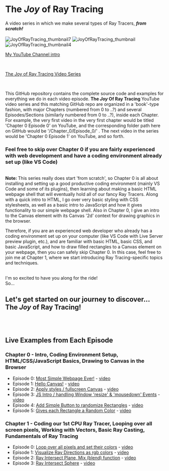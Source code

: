 # The <em> Joy </em> of Ray Tracing

A video series in which we make several types of Ray Tracers, <strong> <em>from scratch!</em> </strong> <br>
<br>
![JoyOfRayTracing_thumbnail7](https://user-images.githubusercontent.com/3434843/217321124-51b3c851-d543-47e0-8a1f-c7083408eee9.png)
![JoyOfRayTracing_thumbnail](https://user-images.githubusercontent.com/3434843/217314476-401abb46-dd57-4609-a1b2-aa745a36fb20.png)
![JoyOfRayTracing_thumbnail4](https://user-images.githubusercontent.com/3434843/217321493-90b02c5d-3d4a-44f0-aab4-c73c6f38be05.png)


[My YouTube Channel intro](https://www.youtube.com/watch?v=bI9MzhqBcH4)

<br>

[The Joy of Ray Tracing Video Series](https://www.youtube.com/playlist?list=PL3NuKUKozjGTJRKB4duG2dxpyUu_Pj7jV)

<br>

This GitHub repository contains the complete source code and examples for everything we do in each video episode. <strong>The <em>Joy</em> Of Ray Tracing </strong> YouTube video series and this matching GitHub repo are organized in a 'book'-type fashion, with major Chapters (numbered from 0 to ..?) and several Episodes/Sections (similarly numbered from 0 to ..?), inside each Chapter.  For example, the very first video in the very first chapter would be titled 'Chapter 0 Episode 0' on YouTube, and the corresponding folder path here on GitHub would be '/Chapter_0/Episode_0/' .  The next video in the series would be 'Chapter 0 Episode 1' on YouTube, and so forth.

<h3> Feel free to skip over Chapter 0 if you are fairly experienced with web development and have a coding environment already set up (like VS Code)
</h3>

<br>
<strong> Note: </strong> This series really does start 'from scratch', so Chapter 0 is all about installing and setting up a good productive coding environment (mainly VS Code and some of its plugins), then learning about making a basic HTML webpage shell that will eventually hold all of our fancy Ray Tracers.  Along with a quick intro to HTML, I go over very basic styling with CSS stylesheets, as well as a basic intro to JavaScript and how it gives functionality to our simple webpage shell.  Also in Chapter 0, I give an intro to the Canvas element with its Canvas '2d' context for drawing graphics in the browser.  <br>

Therefore, if you are an experienced web developer who already has a coding environment set up on your computer (like VS Code with Live Server preview plugin, etc.), and are familiar with basic HTML, basic CSS, and basic JavaScript, and how to draw filled rectangles to a Canvas element on your webpage, then you can safely skip Chapter 0.  In this case, feel free to join me at Chapter 1, where we start introducing Ray Tracing-specific topics and techniques.
<br>
<br>

I'm so excited to have you along for the ride! <br>
So...
<h2> Let's get started on our journey to discover... The <em> Joy </em> of Ray Tracing!
</h2>

<br>
<br>

<h2> Live Examples from Each Episode </h2>

<h3> Chapter 0 - Intro, Coding Environment Setup, HTML/CSS/JavaScript Basics, Drawing to Canvas in the Browser</h3>

* Episode 0: [Most Simple Webpage Ever!](https://erichlof.github.io/Joy-of-Ray-Tracing/Chapter_0/Episode_0/myWebpage.html) - [video](https://youtu.be/jKe3H7MkoxQ?list=PL3NuKUKozjGTJRKB4duG2dxpyUu_Pj7jV)
* Episode 1: [Hello Canvas!](https://erichlof.github.io/Joy-of-Ray-Tracing/Chapter_0/Episode_1/myWebpage.html) - [video](https://youtu.be/zMo3XjIKbl4?list=PL3NuKUKozjGTJRKB4duG2dxpyUu_Pj7jV)
* Episode 2: [Apply styles / fullscreen Canvas](https://erichlof.github.io/Joy-of-Ray-Tracing/Chapter_0/Episode_2/styledCanvas.html) - [video](https://youtu.be/ROC3HrBZmkE?list=PL3NuKUKozjGTJRKB4duG2dxpyUu_Pj7jV)
* Episode 3: [JS Intro / handling Window 'resize' & 'mousedown' Events](https://erichlof.github.io/Joy-of-Ray-Tracing/Chapter_0/Episode_3/interactivePage.html) - [video](https://youtu.be/TehXiPblaBA?list=PL3NuKUKozjGTJRKB4duG2dxpyUu_Pj7jV)
* Episode 4: [Add Simple Button to randomize Rectangles](https://erichlof.github.io/Joy-of-Ray-Tracing/Chapter_0/Episode_4/simpleButton.html) - [video](https://youtu.be/IdF_hbKsi3c?list=PL3NuKUKozjGTJRKB4duG2dxpyUu_Pj7jV)
* Episode 5: [Gives each Rectangle a Random Color](https://erichlof.github.io/Joy-of-Ray-Tracing/Chapter_0/Episode_5/randomColors.html) - [video](https://youtu.be/7uWyWor1Z-E?list=PL3NuKUKozjGTJRKB4duG2dxpyUu_Pj7jV)

<h3> Chapter 1 - Coding our 1st CPU Ray Tracer, Looping over all screen pixels, Working with Vectors, Basic Ray Casting, Fundamentals of Ray Tracing</h3>

* Episode 0: [Loop over all pixels and set their colors](https://erichlof.github.io/Joy-of-Ray-Tracing/Chapter_1/Episode_0/pixelLoop.html) - [video](https://youtu.be/bF9MbUKsrRY?list=PL3NuKUKozjGTJRKB4duG2dxpyUu_Pj7jV)
* Episode 1: [Visualize Ray Directions as rgb colors](https://erichlof.github.io/Joy-of-Ray-Tracing/Chapter_1/Episode_1/rayDirections.html) - [video](https://youtu.be/gJ7SMXnVVvY)
* Episode 2: [Ray Intersect Plane, Mix (blend) function](https://erichlof.github.io/Joy-of-Ray-Tracing/Chapter_1/Episode_2/intersectPlane.html) - [video](https://youtu.be/NTieRi0JD5g)
* Episode 3: [Ray Intersect Sphere](https://erichlof.github.io/Joy-of-Ray-Tracing/Chapter_1/Episode_3/intersectSphere.html) - [video](https://youtu.be/BLOnAegyFZE)
